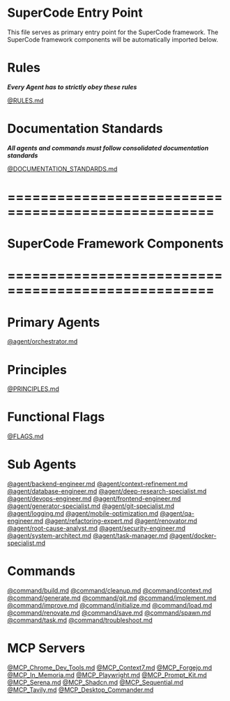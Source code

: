 # SuperCode Entry Point

This file serves as primary entry point for the SuperCode framework.
The SuperCode framework components will be automatically imported below.

# Rules
***Every Agent has to strictly obey these rules***

[@RULES.md](./RULES.md)

# Documentation Standards
***All agents and commands must follow consolidated documentation standards***

[@DOCUMENTATION_STANDARDS.md](./DOCUMENTATION_STANDARDS.md)

# ===================================================
# SuperCode Framework Components
# ===================================================

# Primary Agents
[@agent/orchestrator.md](./agent/orchestrator.md)

# Principles
[@PRINCIPLES.md](./PRINCIPLES.md)

# Functional Flags
[@FLAGS.md](FLAGS.md)

# Sub Agents
[@agent/backend-engineer.md](./agent/backend-engineer.md)
[@agent/context-refinement.md](./agent/context-refinement.md)
[@agent/database-engineer.md](./agent/database-engineer.md)
[@agent/deep-research-specialist.md](./agent/deep-research-specialist.md)
[@agent/devops-engineer.md](./agent/devops-engineer.md)
[@agent/frontend-engineer.md](./agent/frontend-engineer.md)
[@agent/generator-specialist.md](./agent/generator-specialist.md)
[@agent/git-specialist.md](./agent/git-specialist.md)
[@agent/logging.md](./agent/logging.md)
[@agent/mobile-optimization.md](./agent/mobile-optimization.md)
[@agent/qa-engineer.md](./agent/qa-engineer.md)
[@agent/refactoring-expert.md](./agent/refactoring-expert.md)
[@agent/renovator.md](./agent/renovator.md)
[@agent/root-cause-analyst.md](./agent/root-cause-analyst.md)
[@agent/security-engineer.md](./agent/security-engineer.md)
[@agent/system-architect.md](./agent/system-architect.md)
[@agent/task-manager.md](./agent/task-manager.md)
[@agent/docker-specialist.md](./agent/docker-specialist.md)

# Commands
[@command/build.md](./command/build.md)
[@command/cleanup.md](./command/cleanup.md)
[@command/context.md](./command/context.md)
[@command/generate.md](./command/generate.md)
[@command/git.md](./command/git.md)
[@command/implement.md](./command/implement.md) <!-- DEPRECATED - Use /build -->
[@command/improve.md](./command/improve.md) <!-- DEPRECATED - Use /build -->
[@command/initialize.md](./command/initialize.md)
[@command/load.md](./command/load.md) <!-- DEPRECATED - Use /context -->
[@command/renovate.md](./command/renovate.md)
[@command/save.md](./command/save.md) <!-- DEPRECATED - Use /context -->
[@command/spawn.md](./command/spawn.md) <!-- DEPRECATED - Use /build -->
[@command/task.md](./command/task.md)
[@command/troubleshoot.md](./command/troubleshoot.md)

# MCP Servers
[@MCP_Chrome_Dev_Tools.md](MCP_Chrome_Dev_Tools.md)
[@MCP_Context7.md](MCP_Context7.md)
[@MCP_Forgejo.md](MCP_Forgejo.md)
[@MCP_In_Memoria.md](MCP_In_Memoria.md)
[@MCP_Playwright.md](MCP_Playwright.md)
[@MCP_Prompt_Kit.md](MCP_Prompt_Kit.md)
[@MCP_Serena.md](MCP_Serena.md)
[@MCP_Shadcn.md](MCP_Shadcn.md)
[@MCP_Sequential.md](MCP_Sequential.md)
[@MCP_Tavily.md](MCP_Tavily.md)
[@MCP_Desktop_Commander.md](MCP_Desktop_Commander.md)